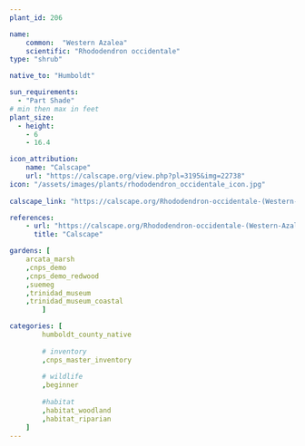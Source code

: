 ```yaml
---
plant_id: 206 

name: 
    common:  "Western Azalea" 
    scientific: "Rhododendron occidentale"  
type: "shrub"

native_to: "Humboldt"

sun_requirements:
  - "Part Shade"
# min then max in feet
plant_size:
  - height: 
    - 6 
    - 16.4

icon_attribution: 
    name: "Calscape"
    url: "https://calscape.org/view.php?pl=3195&img=22738"
icon: "/assets/images/plants/rhododendron_occidentale_icon.jpg"
 
calscape_link: "https://calscape.org/Rhododendron-occidentale-(Western-Azalea)"

references:
    - url: "https://calscape.org/Rhododendron-occidentale-(Western-Azalea)"
      title: "Calscape"

gardens: [
    arcata_marsh
    ,cnps_demo
    ,cnps_demo_redwood
    ,suemeg
    ,trinidad_museum
    ,trinidad_museum_coastal
        ]

categories: [
        humboldt_county_native
        
        # inventory
        ,cnps_master_inventory
        
        # wildlife
        ,beginner  
    
        #habitat
        ,habitat_woodland
        ,habitat_riparian
    ]
---
```

